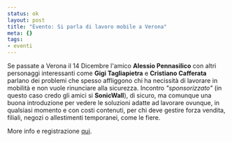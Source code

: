 ```yaml
--- 
status: ok
layout: post
title: "Evento: Si parla di lavoro mobile a Verona"
meta: {}
tags: 
- eventi
---
```


Se passate a Verona il 14 Dicembre l'amico **Alessio Pennasilico** con altri personaggi interessanti come **Gigi Tagliapietra** e **Cristiano Cafferata** parlano dei problemi che spesso affliggono chi ha necissità di lavorare in mobilità e non vuole rinunciare alla sicurezza. Incontro *"sponsorizzato"* (in questo caso credo gli amici si **SonicWall**), di sicuro, ma comunque una buona introduzione per vedere le soluzioni adatte ad lavorare ovunque, in qualsiasi momento e con costi contenuti, per chi deve gestire forza vendita, filiali, negozi o allestimenti temporanei, come le fiere.  
  
More info e registrazione [qui](http://eventi.aisgroup.it/seminari-gratuiti/2012-basta-odissee-sul-lavoro/).